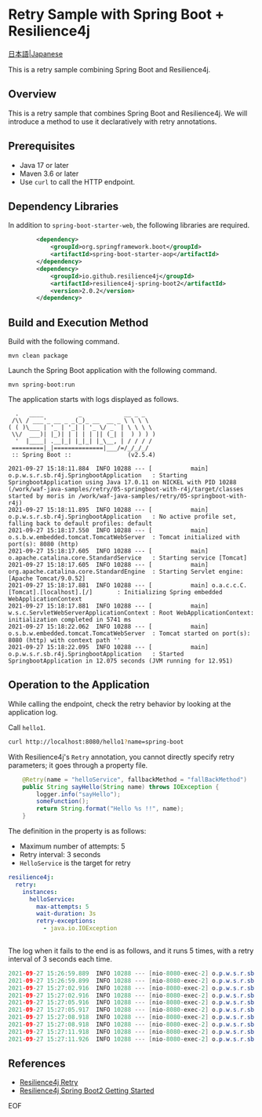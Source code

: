 # Retry Sample with Spring Boot + Resilience4j  

[日本語|Japanese](./README_ja.md)

   
This is a retry sample combining Spring Boot and Resilience4j.  
   
## Overview  
   
This is a retry sample that combines Spring Boot and Resilience4j. We will introduce a method to use it declaratively with retry annotations.  
   
## Prerequisites  
   
- Java 17 or later  
- Maven 3.6 or later  
- Use `curl` to call the HTTP endpoint.  
   
## Dependency Libraries  
   
In addition to `spring-boot-starter-web`, the following libraries are required.  
   
```xml  
        <dependency>  
            <groupId>org.springframework.boot</groupId>  
            <artifactId>spring-boot-starter-aop</artifactId>  
        </dependency>  
        <dependency>  
            <groupId>io.github.resilience4j</groupId>  
            <artifactId>resilience4j-spring-boot2</artifactId>  
            <version>2.0.2</version>  
        </dependency>  
```

## Build and Execution Method  
   
Build with the following command.  
   
```  
mvn clean package   
```  
Launch the Spring Boot application with the following command.  
   
```  
mvn spring-boot:run  
```  
   
The application starts with logs displayed as follows.


```log
  .   ____          _            __ _ _
 /\\ / ___'_ __ _ _(_)_ __  __ _ \ \ \ \
( ( )\___ | '_ | '_| | '_ \/ _` | \ \ \ \
 \\/  ___)| |_)| | | | | || (_| |  ) ) ) )
  '  |____| .__|_| |_|_| |_\__, | / / / /
 =========|_|==============|___/=/_/_/_/
 :: Spring Boot ::                (v2.5.4)

2021-09-27 15:18:11.884  INFO 10288 --- [           main] o.p.w.s.r.sb.r4j.SpringbootApplication   : Starting SpringbootApplication using Java 17.0.11 on NICKEL with PID 10288 (/work/waf-java-samples/retry/05-springboot-with-r4j/target/classes started by moris in /work/waf-java-samples/retry/05-springboot-with-r4j)
2021-09-27 15:18:11.895  INFO 10288 --- [           main] o.p.w.s.r.sb.r4j.SpringbootApplication   : No active profile set, falling back to default profiles: default
2021-09-27 15:18:17.550  INFO 10288 --- [           main] o.s.b.w.embedded.tomcat.TomcatWebServer  : Tomcat initialized with port(s): 8080 (http)
2021-09-27 15:18:17.605  INFO 10288 --- [           main] o.apache.catalina.core.StandardService   : Starting service [Tomcat]
2021-09-27 15:18:17.605  INFO 10288 --- [           main] org.apache.catalina.core.StandardEngine  : Starting Servlet engine: [Apache Tomcat/9.0.52]
2021-09-27 15:18:17.881  INFO 10288 --- [           main] o.a.c.c.C.[Tomcat].[localhost].[/]       : Initializing Spring embedded WebApplicationContext
2021-09-27 15:18:17.881  INFO 10288 --- [           main] w.s.c.ServletWebServerApplicationContext : Root WebApplicationContext: initialization completed in 5741 ms
2021-09-27 15:18:22.062  INFO 10288 --- [           main] o.s.b.w.embedded.tomcat.TomcatWebServer  : Tomcat started on port(s): 8080 (http) with context path ''
2021-09-27 15:18:22.095  INFO 10288 --- [           main] o.p.w.s.r.sb.r4j.SpringbootApplication   : Started SpringbootApplication in 12.075 seconds (JVM running for 12.951)
```

## Operation to the Application  
   
While calling the endpoint, check the retry behavior by looking at the application log.  
   
Call `hello1`.  
   
```sh  
curl http://localhost:8080/hello1?name=spring-boot  
```  
   
With Resilience4j's `Retry` annotation, you cannot directly specify retry parameters; it goes through a property file.  
   
```java  
    @Retry(name = "helloService", fallbackMethod = "fallBackMethod")  
    public String sayHello(String name) throws IOException {  
        logger.info("sayHello");  
        someFunction();  
        return String.format("Hello %s !!", name);  
    }  
```  
   
The definition in the property is as follows:  
   
- Maximum number of attempts: 5  
- Retry interval: 3 seconds  
- `HelloService` is the target for retry  
   
```yml  
resilience4j:  
  retry:  
    instances:  
      helloService:  
        max-attempts: 5  
        wait-duration: 3s  
        retry-exceptions:  
          - java.io.IOException  
   
```  
   
The log when it fails to the end is as follows, and it runs 5 times, with a retry interval of 3 seconds each time.


```java
2021-09-27 15:26:59.889  INFO 10288 --- [nio-8080-exec-2] o.p.w.s.r.sb.r4j.services.HelloService   : sayHello
2021-09-27 15:26:59.899  INFO 10288 --- [nio-8080-exec-2] o.p.w.s.r.sb.r4j.services.HelloService   : 2021-09-27T15:26:59.899503+09:00[Asia/Tokyo]: Retry 'helloService', waiting PT3S until attempt '1'. Last attempt failed with exception 'java.io.IOException: IO Error'.
2021-09-27 15:27:02.916  INFO 10288 --- [nio-8080-exec-2] o.p.w.s.r.sb.r4j.services.HelloService   : sayHello
2021-09-27 15:27:02.916  INFO 10288 --- [nio-8080-exec-2] o.p.w.s.r.sb.r4j.services.HelloService   : 2021-09-27T15:27:02.916453+09:00[Asia/Tokyo]: Retry 'helloService', waiting PT3S until attempt '2'. Last attempt failed with exception 'java.io.IOException: IO Error'.
2021-09-27 15:27:05.916  INFO 10288 --- [nio-8080-exec-2] o.p.w.s.r.sb.r4j.services.HelloService   : sayHello
2021-09-27 15:27:05.917  INFO 10288 --- [nio-8080-exec-2] o.p.w.s.r.sb.r4j.services.HelloService   : 2021-09-27T15:27:05.917266+09:00[Asia/Tokyo]: Retry 'helloService', waiting PT3S until attempt '3'. Last attempt failed with exception 'java.io.IOException: IO Error'.
2021-09-27 15:27:08.918  INFO 10288 --- [nio-8080-exec-2] o.p.w.s.r.sb.r4j.services.HelloService   : sayHello
2021-09-27 15:27:08.918  INFO 10288 --- [nio-8080-exec-2] o.p.w.s.r.sb.r4j.services.HelloService   : 2021-09-27T15:27:08.918345+09:00[Asia/Tokyo]: Retry 'helloService', waiting PT3S until attempt '4'. Last attempt failed with exception 'java.io.IOException: IO Error'.
2021-09-27 15:27:11.918  INFO 10288 --- [nio-8080-exec-2] o.p.w.s.r.sb.r4j.services.HelloService   : sayHello
2021-09-27 15:27:11.926  INFO 10288 --- [nio-8080-exec-2] o.p.w.s.r.sb.r4j.services.HelloService   : fallback : spring-boot, IO Error
```

## References

* [Resilience4j Retry](https://resilience4j.readme.io/docs/retry)
* [Resilience4j Spring Boot2 Getting Started](https://resilience4j.readme.io/docs/getting-started-3)

EOF